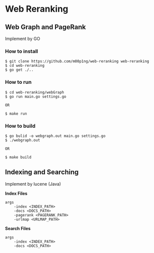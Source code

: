 # Web Reranking

## Web Graph and PageRank
Implement by GO

### How to install
```
$ git clone https://github.com/m00p1ng/web-reranking web-reranking
$ cd web-reranking
$ go get ./..
```

### How to run
```
$ cd web-reranking/webGraph
$ go run main.go settings.go

OR 

$ make run
```

### How to build
```
$ go bulid -o webgraph.out main.go settings.go 
$ ./webgraph.out

OR 

$ make build
```

## Indexing and Searching
Implement by lucene (Java)

**Index Files**
```
args
    -index <INDEX_PATH>
    -docs <DOCS_PATH>
    -pagerank <PAGERANK_PATH>
    -urlmap <URLMAP_PATH>
```

**Search Files**
```
args
    -index <INDEX_PATH>
    -docs <DOCS_PATH>
```